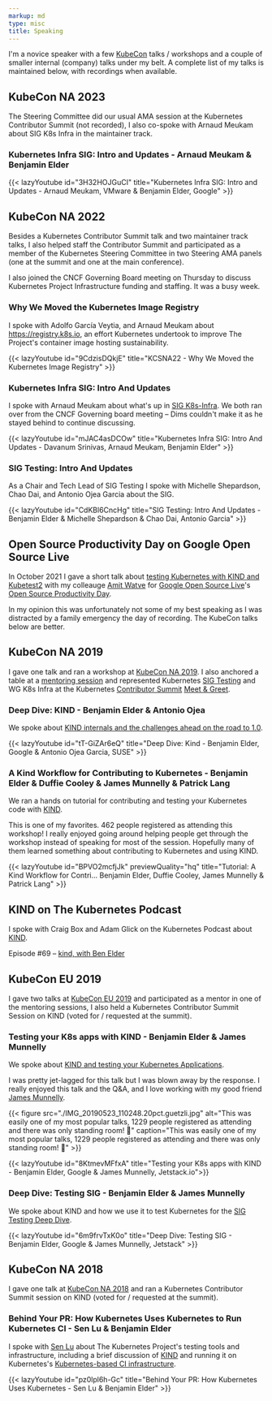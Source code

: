 ```yaml
---
markup: md
type: misc
title: Speaking
---
```


I'm a novice speaker with a few [KubeCon](https://www.cncf.io/kubecon-cloudnativecon-events/) talks / workshops and a couple
of smaller internal (company) talks under my belt. A complete list of my talks
is maintained below, with recordings when available.

## KubeCon NA 2023

The Steering Committee did our usual AMA session at the Kubernetes Contributor Summit (not recorded),
I also co-spoke with Arnaud Meukam about SIG K8s Infra in the maintainer track.

### Kubernetes Infra SIG: Intro and Updates - Arnaud Meukam & Benjamin Elder

{{< lazyYoutube id="3H32HOJGuCI" title="Kubernetes Infra SIG: Intro and Updates - Arnaud Meukam, VMware & Benjamin Elder, Google" >}}


## KubeCon NA 2022

Besides a Kubernetes Contributor Summit talk and two maintainer track talks, I also helped staff the Contributor Summit and participated as a member of the Kubernetes Steering Committee in two Steering AMA panels (one at the summit and one at the main conference).

I also joined the CNCF Governing Board meeting on Thursday to discuss Kubernetes Project Infrastructure funding and staffing. It was a busy week.

### Why We Moved the Kubernetes Image Registry

I spoke with Adolfo García Veytia, and Arnaud Meukam about https://registry.k8s.io, an effort Kubernetes undertook to improve The Project's container image hosting sustainability.

{{< lazyYoutube id="9CdzisDQkjE" title="KCSNA22 - Why We Moved the Kubernetes Image Registry" >}}

### Kubernetes Infra SIG: Intro And Updates

I spoke with Arnaud Meukam about what's up in [SIG K8s-Infra](https://git.k8s.io/community/sig-k8s-infra/README.md). We both ran over from the CNCF Governing board meeting – Dims couldn't make it as he stayed behind to continue discussing.

{{< lazyYoutube id="mJAC4asDCOw" title="Kubernetes Infra SIG: Intro And Updates - Davanum Srinivas, Arnaud Meukam, Benjamin Elder" >}}

### SIG Testing: Intro And Updates

As a Chair and Tech Lead of SIG Testing I spoke with Michelle Shepardson, Chao Dai, and Antonio Ojea Garcia about the SIG.

{{< lazyYoutube id="CdKBl6CncHg" title="SIG Testing: Intro And Updates - Benjamin Elder & Michelle Shepardson & Chao Dai, Antonio Garcia" >}}

## Open Source Productivity Day on Google Open Source Live

In October 2021 I gave a short talk about [testing Kubernetes with KIND and Kubetest2](
https://opensourcelive.withgoogle.com/events/open-source-productivity-day?talk=session-2) with my colleauge [Amit Watve] for [Google Open Source Live](https://opensourcelive.withgoogle.com/)'s [Open Source Productivity Day](https://opensourcelive.withgoogle.com/events/open-source-productivity-day).

In my opinion this was unfortunately not some of my best speaking as I was distracted by a family emergency the day of recording. The KubeCon talks below are better.

## KubeCon NA 2019

I gave one talk and ran a workshop at [KubeCon NA 2019]. I also anchored a table
at a [mentoring session](https://kccncna19.sched.com/event/WV57/mentoring-networking-signup-to-be-a-mentee-or-a-mentor) and represented Kubernetes [SIG Testing] and
WG K8s Infra at the Kubernetes [Contributor Summit](https://events19.linuxfoundation.org/events/kubernetes-contributor-summit-north-america-2019/) [Meet & Greet](https://events19.linuxfoundation.org/events/kubernetes-contributor-summit-north-america-2019/program/schedule/).

### Deep Dive: KIND - Benjamin Elder & Antonio Ojea

We spoke about [KIND internals and the challenges ahead on the road to 1.0](https://kccncna19.sched.com/event/Uah7/deep-dive-kind-benjamin-elder-google-antonio-ojea-garcia-suse).

{{< lazyYoutube id="tT-GiZAr6eQ" title="Deep Dive: Kind - Benjamin Elder, Google & Antonio Ojea Garcia, SUSE" >}}

### A Kind Workflow for Contributing to Kubernetes - Benjamin Elder & Duffie Cooley & James Munnelly & Patrick Lang

We ran a hands on tutorial for contributing and testing your Kubernetes code with [KIND].

This is one of my favorites. 462 people registered as attending this workshop! I really enjoyed going around helping people get through the workshop instead of speaking for
most of the session.
Hopefully many of them learned something about contributing to Kubernetes and using KIND.

{{< lazyYoutube id="BPVO2mcfjJk" previewQuality="hq" title="Tutorial: A Kind Workflow for Contri... Benjamin Elder, Duffie Cooley, James Munnelly &amp; Patrick Lang" >}}

## KIND on The Kubernetes Podcast

I spoke with Craig Box and Adam Glick on the Kubernetes Podcast about [KIND].

Episode #69 – [kind, with Ben Elder](https://kubernetespodcast.com/episode/069-kind/)

## KubeCon EU 2019

I gave two talks at [KubeCon EU 2019] and participated as a mentor in one of the mentoring sessions, I also held a Kubernetes Contributor Summit Session on KIND (voted for / requested at the summit).

### Testing your K8s apps with KIND - Benjamin Elder & James Munnelly

We spoke about [KIND and testing your Kubernetes Applications][testing-k8s-apps-with-kind].

I was pretty jet-lagged for this talk but I was blown away by the response. I really
enjoyed this talk and the Q&A, and I love working with my good friend [James Munnelly].


{{< figure src="./IMG_20190523_110248.20pct.guetzli.jpg" alt="This was easily one of my most popular talks, 1229 people registered as attending and there was only standing room! 🤯" caption="This was easily one of my most popular talks, 1229 people registered as attending and there was only standing room! 🤯" >}}

{{< lazyYoutube id="8KtmevMFfxA" title="Testing your K8s apps with KIND - Benjamin Elder, Google & James Munnelly, Jetstack.io">}}

### Deep Dive: Testing SIG - Benjamin Elder & James Munnelly

We spoke about KIND and how we use it to test Kubernetes for the [SIG Testing Deep Dive][sig-testing-deep-dive-kind].

{{< lazyYoutube id="6m9frvTxK0o" title="Deep Dive: Testing SIG - Benjamin Elder, Google & James Munnelly, Jetstack" >}}

## KubeCon NA 2018

I gave one talk at [KubeCon NA 2018] and ran a Kubernetes Contributor Summit session on KIND (voted for / requested at the summit).

### Behind Your PR: How Kubernetes Uses Kubernetes to Run Kubernetes CI - Sen Lu & Benjamin Elder

I spoke with [Sen Lu][@krzyzacy] about The Kubernetes Project's
testing tools and infrastructure, including a brief discussion of [KIND] and running
it on Kubernetes's [Kubernetes-based CI infrastructure][prow].

{{< lazyYoutube id="pz0lpl6h-Gc" title="Behind Your PR: How Kubernetes Uses Kubernetes - Sen Lu & Benjamin Elder" >}}


[Amit Watve]: https://mobile.twitter.com/theamwat
[BenTheElder]: https://twitter.com/BenTheElder
[gsoc-kubernetes]: https://www.google-melange.com/archive/gsoc/2015/orgs/kubernetes/projects/bentheelder.html
[kube-proxy]: https://kubernetes.io/docs/reference/command-line-tools-reference/kube-proxy/
[Kubernetes]: https://kubernetes.io/
[summer-of-code]: https://summerofcode.withgoogle.com/
[kube-proxy-pr]: https://github.com/kubernetes/kubernetes/pull/9210
[test-infra]: https://github.com/kubernetes/test-infra
[kube-proxy-issue]: https://github.com/kubernetes/kubernetes/issues/3760#issue-55311134
[@krzyzacy]: https://github.com/krzyzacy
[KIND]: https://kind.sigs.k8s.io
[prow]: https://github.com/kubernetes/test-infra/blob/master/prow/README.md
[KubeCon NA 2018]: https://events19.linuxfoundation.org/events/kubecon-cloudnativecon-north-america-2018/
[KubeCon EU 2019]: https://events19.linuxfoundation.org/events/kubecon-cloudnativecon-europe-2019/
[KubeCon NA 2019]: https://events19.linuxfoundation.org/events/kubecon-cloudnativecon-north-america-2019/
[testing-k8s-apps-with-kind]: https://kccnceu19.sched.com/event/MPYy/testing-your-k8s-apps-with-kind-benjamin-elder-google-james-munnelly-jetstackio
[SIG Testing]: https://github.com/kubernetes/community/blob/master/sig-testing/README.md
[sig-testing-deep-dive-kind]: https://kccnceu19.sched.com/event/MPkC/deep-dive-testing-sig-benjamin-elder-google-james-munnelly-jetstack
[my dog]: https://twitter.com/BobbyTheHound
[my wife]: https://twitter.com/BenTheElder/status/1370522702927175681?s=20
[James Munnelly]: https://twitter.com/jamesmunnelly
